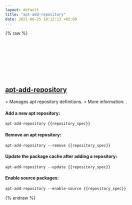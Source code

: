 ```yaml
---
layout: default
title: "apt-add-repository"
date: 2021-06-25 18:12:13 +02:00
---
```

{% raw %}
<h2 id="apt-add-repository">
  <a href="/en/linux/apt-add-repository.html">apt-add-repository</a> <a href="#apt-add-repository"><svg class="icon">
    <use href="/assets/images/unicode_sprite.svg#link" />
  </svg></a>
</h2>
> Manages apt repository definitions.
> More information: <https://manpages.debian.org/latest/software-properties-common/apt-add-repository.1.html>.

#### Add a new apt repository:
```shell
apt-add-repository {{repository_spec}}
```
#### Remove an apt repository:
```shell
apt-add-repository --remove {{repository_spec}}
```
#### Update the package cache after adding a repository:
```shell
apt-add-repository --update {{repository_spec}}
```
#### Enable source packages:
```shell
apt-add-repository --enable-source {{repository_spec}}
```
{% endraw %}
